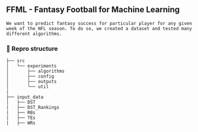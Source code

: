 ## FFML - Fantasy Football for Machine Learning
<!-- 
### What is this?


#### 🔀 Background



#### 
 -->
 ```
 We want to predict fantasy success for particular player for any given week of the NFL season. To do so, we created a dataset and tested many different algorithms.
 ```

### 📂 Repro structure

```
├── src                  
│   └── experiments   
│       ├── algorithms
│       ├── config
│       ├── outputs
│       └── util
|         
├── input_data   
│   ├── DST
|   ├── DST_Rankings
|   ├── RBs
|   ├── TEs
|   ├── WRs                
```